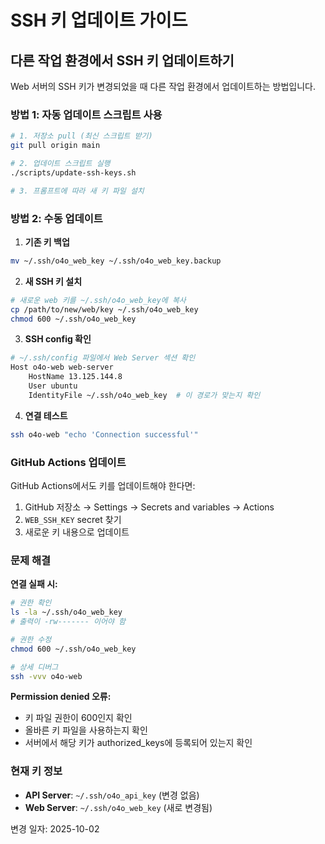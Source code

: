 # SSH 키 업데이트 가이드

## 다른 작업 환경에서 SSH 키 업데이트하기

Web 서버의 SSH 키가 변경되었을 때 다른 작업 환경에서 업데이트하는 방법입니다.

### 방법 1: 자동 업데이트 스크립트 사용

```bash
# 1. 저장소 pull (최신 스크립트 받기)
git pull origin main

# 2. 업데이트 스크립트 실행
./scripts/update-ssh-keys.sh

# 3. 프롬프트에 따라 새 키 파일 설치
```

### 방법 2: 수동 업데이트

1. **기존 키 백업**
```bash
mv ~/.ssh/o4o_web_key ~/.ssh/o4o_web_key.backup
```

2. **새 SSH 키 설치**
```bash
# 새로운 web 키를 ~/.ssh/o4o_web_key에 복사
cp /path/to/new/web/key ~/.ssh/o4o_web_key
chmod 600 ~/.ssh/o4o_web_key
```

3. **SSH config 확인**
```bash
# ~/.ssh/config 파일에서 Web Server 섹션 확인
Host o4o-web web-server
    HostName 13.125.144.8
    User ubuntu
    IdentityFile ~/.ssh/o4o_web_key  # 이 경로가 맞는지 확인
```

4. **연결 테스트**
```bash
ssh o4o-web "echo 'Connection successful'"
```

### GitHub Actions 업데이트

GitHub Actions에서도 키를 업데이트해야 한다면:

1. GitHub 저장소 → Settings → Secrets and variables → Actions
2. `WEB_SSH_KEY` secret 찾기
3. 새로운 키 내용으로 업데이트

### 문제 해결

**연결 실패 시:**
```bash
# 권한 확인
ls -la ~/.ssh/o4o_web_key
# 출력이 -rw------- 이어야 함

# 권한 수정
chmod 600 ~/.ssh/o4o_web_key

# 상세 디버그
ssh -vvv o4o-web
```

**Permission denied 오류:**
- 키 파일 권한이 600인지 확인
- 올바른 키 파일을 사용하는지 확인
- 서버에서 해당 키가 authorized_keys에 등록되어 있는지 확인

### 현재 키 정보

- **API Server**: `~/.ssh/o4o_api_key` (변경 없음)
- **Web Server**: `~/.ssh/o4o_web_key` (새로 변경됨)

변경 일자: 2025-10-02
